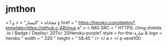 # jmthon

< ع  محاذاة = "اليسار" > < و  أ href = " https://heroku.com/deploy؟template=https://github.c-AR/mus a" >  < IMG  SRC = " HTTPS: //img.shields .io / Badge / Deploy٪ 20To٪ 20Heroku-purple؟ style = for-the-شارة & logo = heroku "  width = " 320 "  height = " 58.45 " /> </ a > </ p vene100

>
